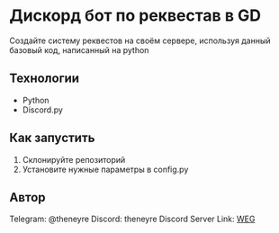 # Дискорд бот по реквестав в GD
Создайте систему реквестов на своём сервере, используя данный базовый код, написанный на python

## Технологии
* Python
* Discord.py

## Как запустить

1. Склонируйте репозиторий
2. Установите нужные параметры в config.py

## Автор
Telegram: @theneyre
Discord: theneyre
Discord Server Link: [WEG](https://discord.gg/nQShpV6Q4r)
